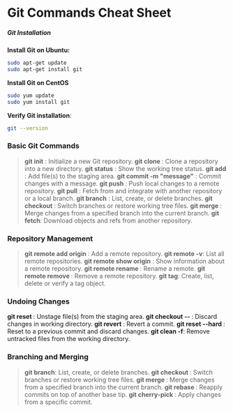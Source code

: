 # Git Commands Cheat Sheet

##### Git Installation

**Install Git on Ubuntu:**
   ```bash
   sudo apt-get update
   sudo apt-get install git
```
**Install Git on CentOS**

```bash
sudo yum update
sudo yum install git
```

**Verify Git installation**:
```bash
git --version
```
### Basic Git Commands
> **git init** : Initialize a new Git repository.</i>
**git clone <repository>**: Clone a repository into a new directory.
**git status** : Show the working tree status.
**git add <file>** : Add file(s) to the staging area.
**git commit -m "message"** : Commit changes with a message.
**git push** : Push local changes to a remote repository.
**git pull** : Fetch from and integrate with another repository or a local branch.
**git branch** : List, create, or delete branches.
**git checkout <branch>**: Switch branches or restore working tree files.
**git merge <branch>**: Merge changes from a specified branch into the current branch.
**git fetch**: Download objects and refs from another repository.
 

### Repository Management

> **git remote add origin <repository>** : Add a remote repository.
**git remote -v**: List all remote repositories.
**git remote show origin** : Show information about a remote repository.
**git remote rename <old> <new>** : Rename a remote.
**git remote remove <repository>** : Remove a remote repository.
**git tag**: Create, list, delete or verify a tag object.

### Undoing Changes

**git reset <file>**: Unstage file(s) from the staging area.
**git checkout -- <file>**: Discard changes in working directory.
**git revert <commit>**: Revert a commit.
**git reset --hard <commit>**: Reset to a previous commit and discard changes.
**git clean -f**: Remove untracked files from the working directory.

### Branching and Merging
>**git branch**: List, create, or delete branches.
**git checkout <branch>**: Switch branches or restore working tree files.
**git merge <branch>**: Merge changes from a specified branch into the current branch.
**git rebase <branch>**: Reapply commits on top of another base tip.
**git cherry-pick <commit>**: Apply changes from a specific commit.
